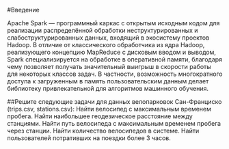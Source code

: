 #Введение

Apache Spark — программный каркас с открытым исходным кодом для реализации распределённой обработки неструктурированных и слабоструктурированных данных, входящий в экосистему проектов Hadoop. В отличие от классического обработчика из ядра Hadoop, реализующего концепцию MapReduce с дисковым вводом и выводом, Spark специализируется на обработке в оперативной памяти, благодаря чему позволяет получать значительный выигрыш в скорости работы для некоторых классов задач. В частности, возможность многократного доступа к загруженным в память пользовательским данным делает библиотеку привлекательной для алгоритмов машинного обучения.

##Решите следующие задачи для данных велопарковок Сан-Франциско (trips.csv, stations.csv):
Найти велосипед с максимальным временем пробега.
Найти наибольшее геодезическое расстояние между станциями.
Найти путь велосипеда с максимальным временем пробега через станции.
Найти количество велосипедов в системе.
Найти пользователей потративших на поездки более 3 часов.
